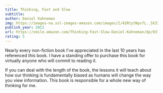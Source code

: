 ```yaml
---
title: Thinking, Fast and Slow
subtitle:
author: Daniel Kahneman
img: https://images-na.ssl-images-amazon.com/images/I/41RtytNpsfL._SX332_BO1,204,203,200_.jpg
publish_year: 2011
url: https://smile.amazon.com/Thinking-Fast-Slow-Daniel-Kahneman/dp/0374533555
rating: 5
---
```

Nearly every non-fiction book I've appreciated in the last 10 years has referenced _this_ book. I have a standing offer to purchase this book for virtually anyone who will commit to reading it.

If you can deal with the length of the book, the lessons it will teach about how our thinking is fundamentally biased as humans will change the way you view information. This book is responsible for a whole new way of thinking for me.
